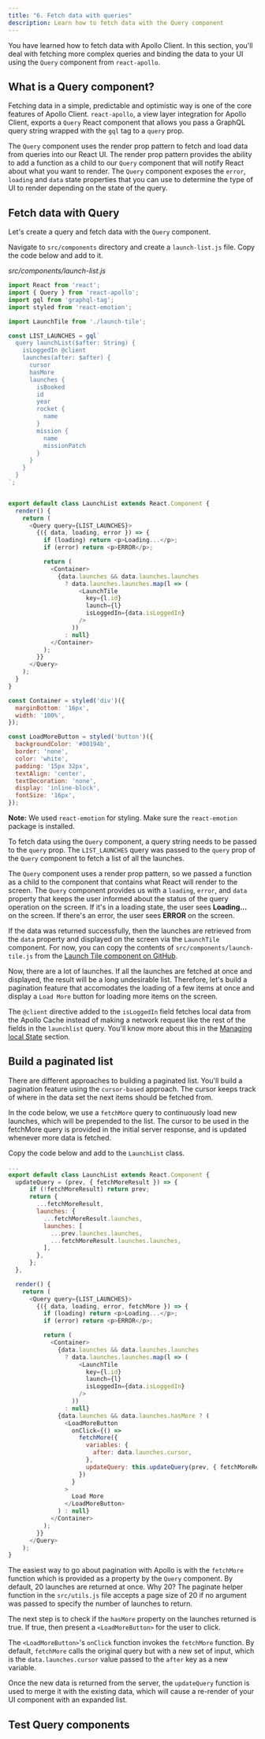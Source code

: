 ```yaml
---
title: "6. Fetch data with queries"
description: Learn how to fetch data with the Query component
---
```


You have learned how to fetch data with Apollo Client. In this section, you'll deal with fetching more complex queries and binding the data to your UI using the `Query` component from `react-apollo`.

<h2 id="query-component">What is a Query component?</h2>

Fetching data in a simple, predictable and optimistic way is one of the core features of Apollo Client. `react-apollo`, a view layer integration for Apollo Client, exports a `Query` React component that allows you pass a GraphQL query string wrapped with the `gql` tag to a `query` prop.

The `Query` component uses the render prop pattern to fetch and load data from queries into our React UI. The render prop pattern provides the ability to add a function as a child to our `Query` component that will notify React about what you want to render. The `Query` component exposes the `error`, `loading` and `data` state properties that you can use to determine the type of UI to render depending on the state of the query.

<h2 id="fetch-data">Fetch data with Query</h2>

Let's create a query and fetch data with the `Query` component.

Navigate to `src/components` directory and create a `launch-list.js` file. Copy the code below and add to it.

_src/components/launch-list.js_

```js
import React from 'react';
import { Query } from 'react-apollo';
import gql from 'graphql-tag';
import styled from 'react-emotion';

import LaunchTile from './launch-tile';

const LIST_LAUNCHES = gql`
  query launchList($after: String) {
    isLoggedIn @client
    launches(after: $after) {
      cursor
      hasMore
      launches {
        isBooked
        id
        year
        rocket {
          name
        }
        mission {
          name
          missionPatch
        }
      }
    }
  }
`;


export default class LaunchList extends React.Component {
  render() {
    return (
      <Query query={LIST_LAUNCHES}>
        {({ data, loading, error }) => {
          if (loading) return <p>Loading...</p>;
          if (error) return <p>ERROR</p>;

          return (
            <Container>
              {data.launches && data.launches.launches
                ? data.launches.launches.map(l => (
                    <LaunchTile
                      key={l.id}
                      launch={l}
                      isLoggedIn={data.isLoggedIn}
                    />
                  ))
                : null}
            </Container>
          );
        }}
      </Query>
    );
  }
}

const Container = styled('div')({
  marginBottom: '16px',
  width: '100%',
});

const LoadMoreButton = styled('button')({
  backgroundColor: '#00194b',
  border: 'none',
  color: 'white',
  padding: '15px 32px',
  textAlign: 'center',
  textDecoration: 'none',
  display: 'inline-block',
  fontSize: '16px',
});
```

**Note:** We used `react-emotion` for styling. Make sure the `react-emotion` package is installed.

To fetch data using the `Query` component, a query string needs to be passed to the `query` prop. The `LIST_LAUNCHES` query was passed to the `query` prop of the `Query` component to fetch a list of all the launches.

The `Query` component uses a render prop pattern, so we passed a function as a child to the component that contains what React will render to the screen. The `Query` component provides us with a `loading`, `error`, and `data` property that keeps the user informed about the status of the query operation on the screen. If it's in a loading state, the user sees **Loading...** on the screen. If there's an error, the user sees **ERROR** on the screen.

If the data was returned successfully, then the launches are retrieved from the `data` property and displayed on the screen via the `LaunchTile` component. For now, you can copy the contents of `src/components/launch-tile.js` from the [Launch Tile component on GitHub](https://github.com/apollographql/fullstack-tutorial/blob/client/client/src/components/launch-tile.js).

Now, there are a lot of launches. If all the launches are fetched at once and displayed, the result will be a long undesirable list. Therefore, let's build a pagination feature that accomodates the loading of a few items at once and display a `Load More` button for loading more items on the screen.

The `@client` directive added to the `isLoggedIn` field fetches local data from the Apollo Cache instead of making a network request like the rest of the fields in the `launchlist` query. You'll know more about this in the [Managing local State](./local-state.html) section.

<h2 id="pagination">Build a paginated list</h2>

There are different approaches to building a paginated list. You'll build a pagination feature using the `cursor-based` approach. The cursor keeps track of where in the data set the next items should be fetched from.

In the code below, we use a `fetchMore` query to continuously load new launches, which will be prepended to the list. The cursor to be used in the fetchMore query is provided in the initial server response, and is updated whenever more data is fetched.

Copy the code below and add to the `LaunchList` class.

```js
...
export default class LaunchList extends React.Component {
  updateQuery = (prev, { fetchMoreResult }) => {
      if (!fetchMoreResult) return prev;
      return {
        ...fetchMoreResult,
        launches: {
          ...fetchMoreResult.launches,
          launches: [
            ...prev.launches.launches,
            ...fetchMoreResult.launches.launches,
          ],
        },
      };
  },

  render() {
    return (
      <Query query={LIST_LAUNCHES}>
        {({ data, loading, error, fetchMore }) => {
          if (loading) return <p>Loading...</p>;
          if (error) return <p>ERROR</p>;

          return (
            <Container>
              {data.launches && data.launches.launches
                ? data.launches.launches.map(l => (
                    <LaunchTile
                      key={l.id}
                      launch={l}
                      isLoggedIn={data.isLoggedIn}
                    />
                  ))
                : null}
              {data.launches && data.launches.hasMore ? (
                <LoadMoreButton
                  onClick={() =>
                    fetchMore({
                      variables: {
                        after: data.launches.cursor,
                      },
                      updateQuery: this.updateQuery(prev, { fetchMoreResult })
                    })
                  }
                >
                  Load More
                </LoadMoreButton>
              ) : null}
            </Container>
          );
        }}
      </Query>
    );
}
```

The easiest way to go about pagination with Apollo is with the `fetchMore` function which is provided as a property by the `Query` component. By default, 20 launches are returned at once. Why 20? The paginate helper function in the  `src/utils.js` file accepts a page size of 20 if no argument was passed to specify the number of launches to return.

The next step is to check if the `hasMore` property on the launches returned is true. If true, then present a `<LoadMoreButton>` for the user to click.

The `<LoadMoreButton>`'s `onClick` function invokes the `fetchMore` function. By default, `fetchMore` calls the original query but with a new set of input, which is the `data.launches.cursor` value passed to the `after` key as a new variable.

Once the new data is returned from the server, the `updateQuery` function is used to merge it with the existing data, which will cause a re-render of your UI component with an expanded list.

<h2 id="testing">Test Query components</h2>